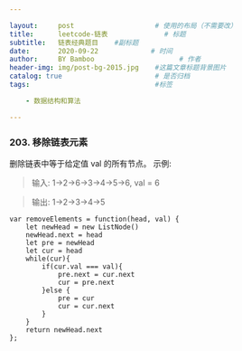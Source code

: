 ```yaml
---

layout:     post                    # 使用的布局（不需要改）
title:      leetcode-链表              # 标题 
subtitle:   链表经典题目    #副标题
date:       2020-09-22             # 时间
author:     BY Bamboo                     # 作者
header-img: img/post-bg-2015.jpg    #这篇文章标题背景图片
catalog: true                       # 是否归档
tags:                               #标签

    - 数据结构和算法

---
```


### 203. 移除链表元素
删除链表中等于给定值 val 的所有节点。
示例:
>输入: 1->2->6->3->4->5->6, val = 6  

>输出: 1->2->3->4->5

```
var removeElements = function(head, val) {
    let newHead = new ListNode()
    newHead.next = head
    let pre = newHead
    let cur = head
    while(cur){
        if(cur.val === val){
            pre.next = cur.next
            cur = pre.next
        }else {
            pre = cur
            cur = cur.next
        }
    }
    return newHead.next
};
```



